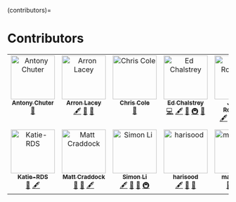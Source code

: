 (contributors)=

# Contributors

<!-- ALL-CONTRIBUTORS-LIST:START - Do not remove or modify this section -->
<!-- prettier-ignore-start -->
<!-- markdownlint-disable -->
<table>
  <tbody>
    <tr>
      <td align="center" valign="top" width="14.28%"><a href="https://github.com/antonychuter"><img src="https://avatars.githubusercontent.com/u/130052215?v=4?s=100" width="100px;" alt="Antony Chuter"/><br /><sub><b>Antony Chuter</b></sub></a><br /><a href="#ideas-antonychuter" title="Ideas, Planning, & Feedback">🤔</a></td>
      <td align="center" valign="top" width="14.28%"><a href="https://github.com/arronlacey"><img src="https://avatars.githubusercontent.com/u/4941299?v=4?s=100" width="100px;" alt="Arron Lacey"/><br /><sub><b>Arron Lacey</b></sub></a><br /><a href="#content-arronlacey" title="Content">🖋</a> <a href="#ideas-arronlacey" title="Ideas, Planning, & Feedback">🤔</a> <a href="https://github.com/sa-tre/satre-specification/pulls?q=is%3Apr+reviewed-by%3Aarronlacey" title="Reviewed Pull Requests">👀</a></td>
      <td align="center" valign="top" width="14.28%"><a href="https://www.dundee.ac.uk/people/christian-cole"><img src="https://avatars.githubusercontent.com/u/6098785?v=4?s=100" width="100px;" alt="Chris Cole"/><br /><sub><b>Chris Cole</b></sub></a><br /><a href="#ideas-drchriscole" title="Ideas, Planning, & Feedback">🤔</a></td>
      <td align="center" valign="top" width="14.28%"><a href="http://edchalstrey.com/"><img src="https://avatars.githubusercontent.com/u/5486164?v=4?s=100" width="100px;" alt="Ed Chalstrey"/><br /><sub><b>Ed Chalstrey</b></sub></a><br /><a href="https://github.com/sa-tre/satre-specification/commits?author=edwardchalstrey1" title="Code">💻</a> <a href="#content-edwardchalstrey1" title="Content">🖋</a> <a href="#ideas-edwardchalstrey1" title="Ideas, Planning, & Feedback">🤔</a> <a href="#infra-edwardchalstrey1" title="Infrastructure (Hosting, Build-Tools, etc)">🚇</a> <a href="https://github.com/sa-tre/satre-specification/pulls?q=is%3Apr+reviewed-by%3Aedwardchalstrey1" title="Reviewed Pull Requests">👀</a></td>
      <td align="center" valign="top" width="14.28%"><a href="https://github.com/jemrobinson"><img src="https://avatars.githubusercontent.com/u/3502751?v=4?s=100" width="100px;" alt="James Robinson"/><br /><sub><b>James Robinson</b></sub></a><br /><a href="#content-jemrobinson" title="Content">🖋</a> <a href="#design-jemrobinson" title="Design">🎨</a> <a href="#ideas-jemrobinson" title="Ideas, Planning, & Feedback">🤔</a> <a href="#projectManagement-jemrobinson" title="Project Management">📆</a> <a href="https://github.com/sa-tre/satre-specification/pulls?q=is%3Apr+reviewed-by%3Ajemrobinson" title="Reviewed Pull Requests">👀</a></td>
      <td align="center" valign="top" width="14.28%"><a href="https://github.com/JillB19"><img src="https://avatars.githubusercontent.com/u/129426057?v=4?s=100" width="100px;" alt="Jillian Beggs"/><br /><sub><b>Jillian Beggs</b></sub></a><br /><a href="#ideas-JillB19" title="Ideas, Planning, & Feedback">🤔</a></td>
      <td align="center" valign="top" width="14.28%"><a href="https://github.com/JimMadge"><img src="https://avatars.githubusercontent.com/u/23616154?v=4?s=100" width="100px;" alt="Jim Madge"/><br /><sub><b>Jim Madge</b></sub></a><br /><a href="#ideas-JimMadge" title="Ideas, Planning, & Feedback">🤔</a> <a href="#content-JimMadge" title="Content">🖋</a> <a href="#infra-JimMadge" title="Infrastructure (Hosting, Build-Tools, etc)">🚇</a> <a href="https://github.com/sa-tre/satre-specification/commits?author=JimMadge" title="Code">💻</a> <a href="https://github.com/sa-tre/satre-specification/pulls?q=is%3Apr+reviewed-by%3AJimMadge" title="Reviewed Pull Requests">👀</a> <a href="https://github.com/sa-tre/satre-specification/issues?q=author%3AJimMadge" title="Bug reports">🐛</a></td>
    </tr>
    <tr>
      <td align="center" valign="top" width="14.28%"><a href="https://github.com/Katie-RDS"><img src="https://avatars.githubusercontent.com/u/129854538?v=4?s=100" width="100px;" alt="Katie-RDS"/><br /><sub><b>Katie-RDS</b></sub></a><br /><a href="#ideas-Katie-RDS" title="Ideas, Planning, & Feedback">🤔</a> <a href="#content-Katie-RDS" title="Content">🖋</a></td>
      <td align="center" valign="top" width="14.28%"><a href="https://github.com/craddm"><img src="https://avatars.githubusercontent.com/u/5796417?v=4?s=100" width="100px;" alt="Matt Craddock"/><br /><sub><b>Matt Craddock</b></sub></a><br /><a href="#ideas-craddm" title="Ideas, Planning, & Feedback">🤔</a> <a href="https://github.com/sa-tre/satre-specification/pulls?q=is%3Apr+reviewed-by%3Acraddm" title="Reviewed Pull Requests">👀</a> <a href="#content-craddm" title="Content">🖋</a></td>
      <td align="center" valign="top" width="14.28%"><a href="http://www.flickr.com/photos/manicstreetpreacher/"><img src="https://avatars.githubusercontent.com/u/1644105?v=4?s=100" width="100px;" alt="Simon Li"/><br /><sub><b>Simon Li</b></sub></a><br /><a href="#content-manics" title="Content">🖋</a> <a href="#ideas-manics" title="Ideas, Planning, & Feedback">🤔</a> <a href="https://github.com/sa-tre/satre-specification/pulls?q=is%3Apr+reviewed-by%3Amanics" title="Reviewed Pull Requests">👀</a> <a href="#infra-manics" title="Infrastructure (Hosting, Build-Tools, etc)">🚇</a></td>
      <td align="center" valign="top" width="14.28%"><a href="https://github.com/harisood"><img src="https://avatars.githubusercontent.com/u/67151373?v=4?s=100" width="100px;" alt="harisood"/><br /><sub><b>harisood</b></sub></a><br /><a href="#content-harisood" title="Content">🖋</a> <a href="#ideas-harisood" title="Ideas, Planning, & Feedback">🤔</a> <a href="https://github.com/sa-tre/satre-specification/pulls?q=is%3Apr+reviewed-by%3Aharisood" title="Reviewed Pull Requests">👀</a></td>
      <td align="center" valign="top" width="14.28%"><a href="https://github.com/machintim"><img src="https://avatars.githubusercontent.com/u/86052684?v=4?s=100" width="100px;" alt="machintim"/><br /><sub><b>machintim</b></sub></a><br /><a href="#ideas-machintim" title="Ideas, Planning, & Feedback">🤔</a> <a href="#content-machintim" title="Content">🖋</a> <a href="https://github.com/sa-tre/satre-specification/pulls?q=is%3Apr+reviewed-by%3Amachintim" title="Reviewed Pull Requests">👀</a></td>
    </tr>
  </tbody>
</table>

<!-- markdownlint-restore -->
<!-- prettier-ignore-end -->

<!-- ALL-CONTRIBUTORS-LIST:END -->
